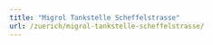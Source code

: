 ```yaml
---
title: "Migrol Tankstelle Scheffelstrasse"
url: /zuerich/migrol-tankstelle-scheffelstrasse/
---
```

